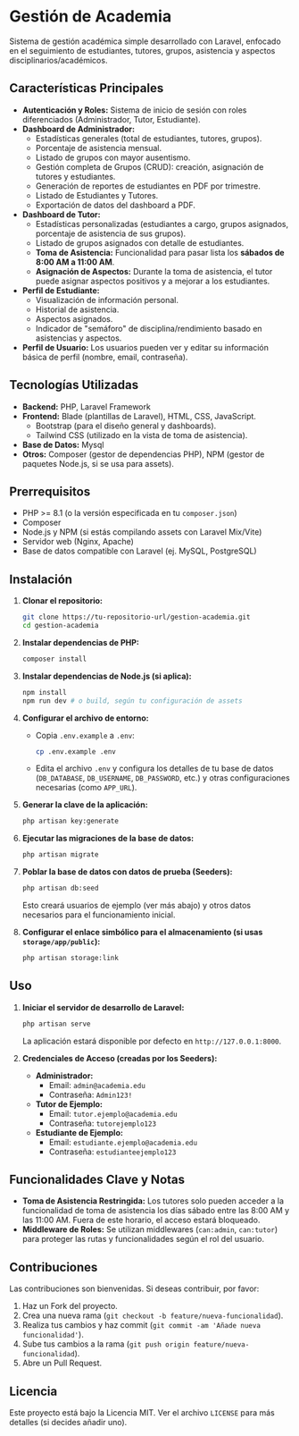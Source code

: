 # Gestión de Academia

Sistema de gestión académica simple desarrollado con Laravel, enfocado en el seguimiento de estudiantes, tutores, grupos, asistencia y aspectos disciplinarios/académicos.

## Características Principales

*   **Autenticación y Roles:** Sistema de inicio de sesión con roles diferenciados (Administrador, Tutor, Estudiante).
*   **Dashboard de Administrador:**
    *   Estadísticas generales (total de estudiantes, tutores, grupos).
    *   Porcentaje de asistencia mensual.
    *   Listado de grupos con mayor ausentismo.
    *   Gestión completa de Grupos (CRUD): creación, asignación de tutores y estudiantes.
    *   Generación de reportes de estudiantes en PDF por trimestre.
    *   Listado de Estudiantes y Tutores.
    *   Exportación de datos del dashboard a PDF.
*   **Dashboard de Tutor:**
    *   Estadísticas personalizadas (estudiantes a cargo, grupos asignados, porcentaje de asistencia de sus grupos).
    *   Listado de grupos asignados con detalle de estudiantes.
    *   **Toma de Asistencia:** Funcionalidad para pasar lista los **sábados de 8:00 AM a 11:00 AM**.
    *   **Asignación de Aspectos:** Durante la toma de asistencia, el tutor puede asignar aspectos positivos y a mejorar a los estudiantes.
*   **Perfil de Estudiante:**
    *   Visualización de información personal.
    *   Historial de asistencia.
    *   Aspectos asignados.
    *   Indicador de "semáforo" de disciplina/rendimiento basado en asistencias y aspectos.
*   **Perfil de Usuario:** Los usuarios pueden ver y editar su información básica de perfil (nombre, email, contraseña).

## Tecnologías Utilizadas

*   **Backend:** PHP, Laravel Framework
*   **Frontend:** Blade (plantillas de Laravel), HTML, CSS, JavaScript.
    *   Bootstrap (para el diseño general y dashboards).
    *   Tailwind CSS (utilizado en la vista de toma de asistencia).
*   **Base de Datos:** Mysql
*   **Otros:** Composer (gestor de dependencias PHP), NPM (gestor de paquetes Node.js, si se usa para assets).

## Prerrequisitos

*   PHP >= 8.1 (o la versión especificada en tu `composer.json`)
*   Composer
*   Node.js y NPM (si estás compilando assets con Laravel Mix/Vite)
*   Servidor web (Nginx, Apache)
*   Base de datos compatible con Laravel (ej. MySQL, PostgreSQL)

## Instalación

1.  **Clonar el repositorio:**
    ```bash
    git clone https://tu-repositorio-url/gestion-academia.git
    cd gestion-academia
    ```

2.  **Instalar dependencias de PHP:**
    ```bash
    composer install
    ```

3.  **Instalar dependencias de Node.js (si aplica):**
    ```bash
    npm install
    npm run dev # o build, según tu configuración de assets
    ```

4.  **Configurar el archivo de entorno:**
    *   Copia `.env.example` a `.env`:
        ```bash
        cp .env.example .env
        ```
    *   Edita el archivo `.env` y configura los detalles de tu base de datos (`DB_DATABASE`, `DB_USERNAME`, `DB_PASSWORD`, etc.) y otras configuraciones necesarias (como `APP_URL`).

5.  **Generar la clave de la aplicación:**
    ```bash
    php artisan key:generate
    ```

6.  **Ejecutar las migraciones de la base de datos:**
    ```bash
    php artisan migrate
    ```

7.  **Poblar la base de datos con datos de prueba (Seeders):**
    ```bash
    php artisan db:seed
    ```
    Esto creará usuarios de ejemplo (ver más abajo) y otros datos necesarios para el funcionamiento inicial.

8.  **Configurar el enlace simbólico para el almacenamiento (si usas `storage/app/public`):**
    ```bash
    php artisan storage:link
    ```

## Uso

1.  **Iniciar el servidor de desarrollo de Laravel:**
    ```bash
    php artisan serve
    ```
    La aplicación estará disponible por defecto en `http://127.0.0.1:8000`.

2.  **Credenciales de Acceso (creadas por los Seeders):**
    *   **Administrador:**
        *   Email: `admin@academia.edu`
        *   Contraseña: `Admin123!`
    *   **Tutor de Ejemplo:**
        *   Email: `tutor.ejemplo@academia.edu`
        *   Contraseña: `tutorejemplo123`
    *   **Estudiante de Ejemplo:**
        *   Email: `estudiante.ejemplo@academia.edu`
        *   Contraseña: `estudianteejemplo123`

## Funcionalidades Clave y Notas

*   **Toma de Asistencia Restringida:** Los tutores solo pueden acceder a la funcionalidad de toma de asistencia los días sábado entre las 8:00 AM y las 11:00 AM. Fuera de este horario, el acceso estará bloqueado.
*   **Middleware de Roles:** Se utilizan middlewares (`can:admin`, `can:tutor`) para proteger las rutas y funcionalidades según el rol del usuario.

## Contribuciones

Las contribuciones son bienvenidas. Si deseas contribuir, por favor:
1.  Haz un Fork del proyecto.
2.  Crea una nueva rama (`git checkout -b feature/nueva-funcionalidad`).
3.  Realiza tus cambios y haz commit (`git commit -am 'Añade nueva funcionalidad'`).
4.  Sube tus cambios a la rama (`git push origin feature/nueva-funcionalidad`).
5.  Abre un Pull Request.

## Licencia

Este proyecto está bajo la Licencia MIT. Ver el archivo `LICENSE` para más detalles (si decides añadir uno).
